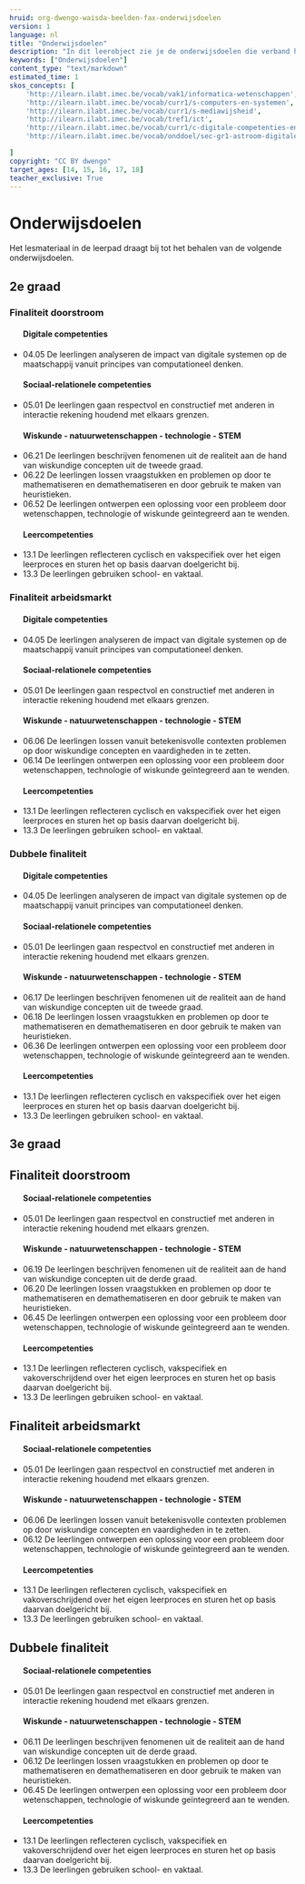 ```yaml
---
hruid: org-dwengo-waisda-beelden-fax-onderwijsdoelen
version: 1
language: nl
title: "Onderwijsdoelen"
description: "In dit leerobject zie je de onderwijsdoelen die verband houden met het materiaal uit dit leerpad."
keywords: ["Onderwijsdoelen"]
content_type: "text/markdown"
estimated_time: 1
skos_concepts: [
    'http://ilearn.ilabt.imec.be/vocab/vak1/informatica-wetenschappen', 
    'http://ilearn.ilabt.imec.be/vocab/curr1/s-computers-en-systemen',
    'http://ilearn.ilabt.imec.be/vocab/curr1/s-mediawijsheid',
    'http://ilearn.ilabt.imec.be/vocab/tref1/ict',
    'http://ilearn.ilabt.imec.be/vocab/curr1/c-digitale-competenties-en-mediawijsheid',
    'http://ilearn.ilabt.imec.be/vocab/onddoel/sec-gr1-astroom-digitale-competenties-en-mediawijsheid-4.5',

]
copyright: "CC BY dwengo"
target_ages: [14, 15, 16, 17, 18]
teacher_exclusive: True
---
```


# Onderwijsdoelen

Het lesmateriaal in de leerpad draagt bij tot het behalen van de volgende onderwijsdoelen.

## 2e graad

### Finaliteit doorstroom
<ul class="dwengo-content leerplandoelen">
    <h4>Digitale competenties</h4>
    <li>04.05 De leerlingen analyseren de impact van digitale systemen op de maatschappij vanuit principes van computationeel denken.</li>
    <h4>Sociaal-relationele competenties</h4>
    <li>05.01 De leerlingen gaan respectvol en constructief met anderen in interactie rekening houdend met elkaars grenzen.</li>
    <h4>Wiskunde - natuurwetenschappen - technologie - STEM</h4>
    <li>06.21 De leerlingen beschrijven fenomenen uit de realiteit aan de hand van wiskundige concepten uit de tweede graad.</li>
    <li>06.22 De leerlingen lossen vraagstukken en problemen op door te mathematiseren en demathematiseren en door gebruik te maken van heuristieken.</li>
    <li>06.52 De leerlingen ontwerpen een oplossing voor een probleem door wetenschappen, technologie of wiskunde geïntegreerd aan te wenden.</li>
    <h4>Leercompetenties</h4>
    <li>13.1 De leerlingen reflecteren cyclisch en vakspecifiek over het eigen leerproces en sturen het op basis daarvan doelgericht bij.</li>
    <li>13.3 De leerlingen gebruiken school- en vaktaal.</li>
</ul>

### Finaliteit arbeidsmarkt
<ul class="dwengo-content leerplandoelen">
    <h4>Digitale competenties</h4>
    <li>04.05 De leerlingen analyseren de impact van digitale systemen op de maatschappij vanuit principes van computationeel denken.</li>
    <h4>Sociaal-relationele competenties</h4>
    <li>05.01 De leerlingen gaan respectvol en constructief met anderen in interactie rekening houdend met elkaars grenzen.</li>
    <h4>Wiskunde - natuurwetenschappen - technologie - STEM</h4>
    <li>06.06 De leerlingen lossen vanuit betekenisvolle contexten problemen op door wiskundige concepten en vaardigheden in te zetten.</li>
    <li>06.14 De leerlingen ontwerpen een oplossing voor een probleem door wetenschappen, technologie of wiskunde geïntegreerd aan te wenden.</li>
    <h4>Leercompetenties</h4>
    <li>13.1 De leerlingen reflecteren cyclisch en vakspecifiek over het eigen leerproces en sturen het op basis daarvan doelgericht bij.</li>
    <li>13.3 De leerlingen gebruiken school- en vaktaal.</li>
</ul>

### Dubbele finaliteit
<ul class="dwengo-content leerplandoelen">
    <h4>Digitale competenties</h4>
    <li>04.05 De leerlingen analyseren de impact van digitale systemen op de maatschappij vanuit principes van computationeel denken.</li>
    <h4>Sociaal-relationele competenties</h4>
    <li>05.01 De leerlingen gaan respectvol en constructief met anderen in interactie rekening houdend met elkaars grenzen.</li>
    <h4>Wiskunde - natuurwetenschappen - technologie - STEM</h4>
    <li>06.17 De leerlingen beschrijven fenomenen uit de realiteit aan de hand van wiskundige concepten uit de tweede graad.</li>
    <li>06.18 De leerlingen lossen vraagstukken en problemen op door te mathematiseren en demathematiseren en door gebruik te maken van heuristieken.</li>
    <li>06.36 De leerlingen ontwerpen een oplossing voor een probleem door wetenschappen, technologie of wiskunde geïntegreerd aan te wenden.</li>
    <h4>Leercompetenties</h4>
    <li>13.1 De leerlingen reflecteren cyclisch en vakspecifiek over het eigen leerproces en sturen het op basis daarvan doelgericht bij.</li>
    <li>13.3 De leerlingen gebruiken school- en vaktaal.</li>
</ul>


## 3e graad

## Finaliteit doorstroom
<ul class="dwengo-content leerplandoelen">
    <h4>Sociaal-relationele competenties</h4>
    <li>05.01 De leerlingen gaan respectvol en constructief met anderen in interactie rekening houdend met elkaars grenzen.</li>
    <h4>Wiskunde - natuurwetenschappen - technologie - STEM</h4>
    <li>06.19 De leerlingen beschrijven fenomenen uit de realiteit aan de hand van wiskundige concepten uit de derde graad.</li>
    <li>06.20 De leerlingen lossen vraagstukken en problemen op door te mathematiseren en demathematiseren en door gebruik te maken van heuristieken.</li>
    <li>06.45 De leerlingen ontwerpen een oplossing voor een probleem door wetenschappen, technologie of wiskunde geïntegreerd aan te wenden.</li>
    <h4>Leercompetenties</h4>
    <li>13.1 De leerlingen reflecteren cyclisch, vakspecifiek en vakoverschrijdend over het eigen leerproces en sturen het op basis daarvan doelgericht bij.</li>
    <li>13.3 De leerlingen gebruiken school- en vaktaal.</li>
</ul>

## Finaliteit arbeidsmarkt
<ul class="dwengo-content leerplandoelen">
    <h4>Sociaal-relationele competenties</h4>
    <li>05.01 De leerlingen gaan respectvol en constructief met anderen in interactie rekening houdend met elkaars grenzen.</li>
    <h4>Wiskunde - natuurwetenschappen - technologie - STEM</h4>
    <li>06.06 De leerlingen lossen vanuit betekenisvolle contexten problemen op door wiskundige concepten en vaardigheden in te zetten.</li>
    <li>06.12 De leerlingen ontwerpen een oplossing voor een probleem door wetenschappen, technologie of wiskunde geïntegreerd aan te wenden.</li>
    <h4>Leercompetenties</h4>
    <li>13.1 De leerlingen reflecteren cyclisch, vakspecifiek en vakoverschrijdend over het eigen leerproces en sturen het op basis daarvan doelgericht bij.</li>
    <li>13.3 De leerlingen gebruiken school- en vaktaal.</li>
</ul>

## Dubbele finaliteit
<ul class="dwengo-content leerplandoelen">
    <h4>Sociaal-relationele competenties</h4>
    <li>05.01 De leerlingen gaan respectvol en constructief met anderen in interactie rekening houdend met elkaars grenzen.</li>
    <h4>Wiskunde - natuurwetenschappen - technologie - STEM</h4>
    <li>06.11 De leerlingen beschrijven fenomenen uit de realiteit aan de hand van wiskundige concepten uit de derde graad.</li>
    <li>06.12 De leerlingen lossen vraagstukken en problemen op door te mathematiseren en demathematiseren en door gebruik te maken van heuristieken.</li>
    <li>06.45 De leerlingen ontwerpen een oplossing voor een probleem door wetenschappen, technologie of wiskunde geïntegreerd aan te wenden.</li>
    <h4>Leercompetenties</h4>
    <li>13.1 De leerlingen reflecteren cyclisch, vakspecifiek en vakoverschrijdend over het eigen leerproces en sturen het op basis daarvan doelgericht bij.</li>
    <li>13.3 De leerlingen gebruiken school- en vaktaal.</li>
</ul>